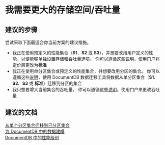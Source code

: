 <properties
    pageTitle="I need more storage/throughput"
    description="我需要更大的存储空间/吞吐量"
    service="microsoft.documentdb"
    resource="databaseAccounts"
    authors="AndrewHoh"
    displayOrder="3"
    selfHelpType="resource"
    supportTopicIds=""
    resourceTags=""
    productPesIds=""
    cloudEnvironments="public"
/>


# 我需要更大的存储空间/吞吐量

## **建议的步骤**
尝试采取下面最适合你当前方案的建议措施。

* 我正在使用预定义的性能集合（**S1**、**S2** 或 **S3**），并想要改用用户定义的性能，以便能够单独设置存储和吞吐量选项。
你可以遵循这些[说明](https://azure.microsoft.com/documentation/articles/documentdb-performance-levels/#changing-performance-levels-using-the-azure-portal)，使用门户将定价层更改为**标准**
* 我正在使用单分区集合或预定义的性能集合，并想要改用分区的集合。
你可以遵循这些[说明](https://azure.microsoft.com/documentation/articles/documentdb-partition-data/#_migrating-from-single-partition-to-partitioned-collections)，使用 DocumentDB 数据迁移工具将数据从单分区集合（**S1**、**S2**、**S3** 或 **标准**）迁移到分区的集合
* 我只想要增大当前集合的吞吐量。
你可以遵循这些[说明](https://azure.microsoft.com/documentation/articles/documentdb-performance-levels/#change-throughput)，使用门户来更改吞吐量

## **建议的文档**
[从单个分区集合迁移到已分区集合](https://azure.microsoft.com/documentation/articles/documentdb-partition-data/#_migrating-from-single-partition-to-partitioned-collections)<br>
[为 DocumentDB 中的数据建模](https://azure.microsoft.com/documentation/articles/documentdb-modeling-data/)<br>
[DocumentDB 中的性能级别](https://azure.microsoft.com/documentation/articles/documentdb-performance-levels/)



<!--HONumber=Aug16_HO1-->



